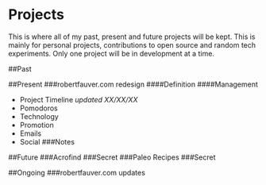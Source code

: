 Projects
========

This is where all of my past, present and future projects will be kept. This is mainly for personal projects, contributions to open source and random tech experiments. Only one project will be in development at a time.

##Past

##Present
###robertfauver.com redesign
####Definition
####Management
- Project Timeline _updated XX/XX/XX_
 - Pomodoros
- Technology
- Promotion
 - Emails
 - Social
###Notes

##Future
###Acrofind
###Secret
###Paleo Recipes
###Secret

##Ongoing
###robertfauver.com updates
